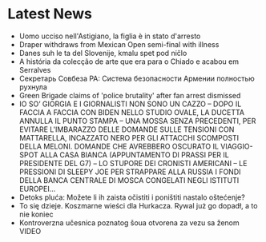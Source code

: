 # Latest News
-  Uomo ucciso nell'Astigiano, la figlia è in stato d'arresto
-  Draper withdraws from Mexican Open semi-final with illness
-  Danes suh le ta del Slovenije, kmalu spet pod ničlo
-  A história da colecção de arte que era para o Chiado e acabou em Serralves
-  Секретарь Совбеза РА: Система безопасности Армении полностью рухнула
-  Green Brigade claims of 'police brutality' after fan arrest dismissed
-  IO SO’ GIORGIA E I GIORNALISTI NON SONO UN CAZZO – DOPO IL FACCIA A FACCIA CON BIDEN NELLO STUDIO OVALE, LA DUCETTA ANNULLA IL PUNTO STAMPA – UNA MOSSA SENZA PRECEDENTI, PER EVITARE L'IMBARAZZO DELLE DOMANDE SULLE TENSIONI CON MATTARELLA, INCAZZATO NERO PER GLI ATTACCHI SCOMPOSTI DELLA MELONI. DOMANDE CHE AVREBBERO OSCURATO IL VIAGGIO-SPOT ALLA CASA BIANCA (APPUNTAMENTO DI PRASSI PER IL PRESIDENTE DEL G7) – LO STUPORE DEI CRONISTI AMERICANI – LE PRESSIONI DI SLEEPY JOE PER STRAPPARE ALLA RUSSIA I FONDI DELLA BANCA CENTRALE DI MOSCA CONGELATI NEGLI ISTITUTI EUROPEI…
-  Detoks pluća: Možete li ih zaista očistiti i poništiti nastalo oštećenje?
-  To się dzieje. Koszmarne wieści dla Hurkacza. Rywal już go dopadł, a to nie koniec
-  Kontroverzna učesnica poznatog šoua otvorena za vezu sa ženom VIDEO
